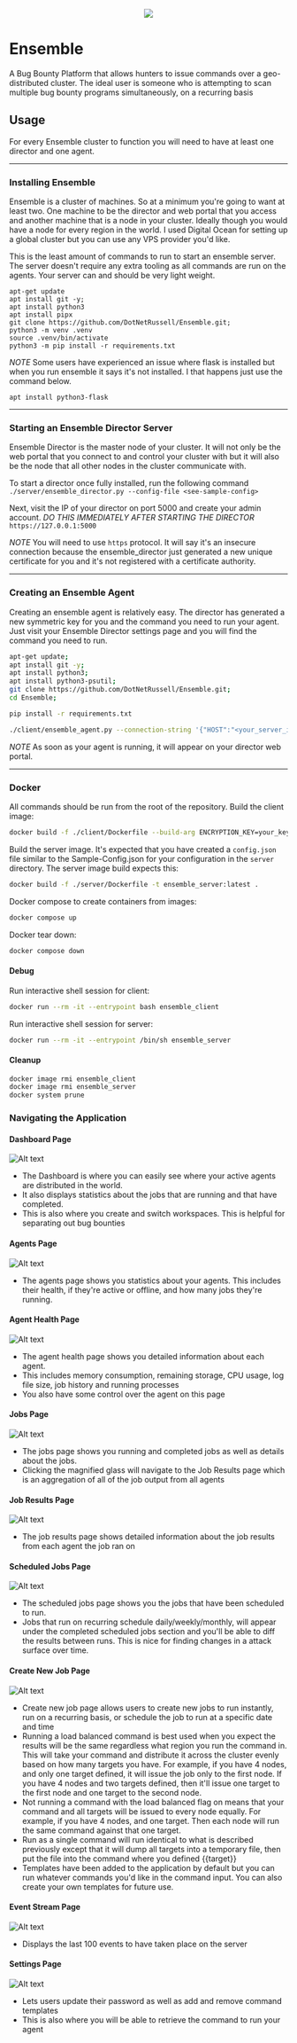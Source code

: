 <p align="center">
  <image src="/static/images/ensemble.png"/>
</p>

# Ensemble
A Bug Bounty Platform that allows hunters to issue commands over a geo-distributed cluster. The ideal user is someone who is attempting to scan multiple bug bounty programs simultaneously, on a recurring basis

## Usage

For every Ensemble cluster to function you will need to have at least one director and one agent.

---

### Installing Ensemble

Ensemble is a cluster of machines. So at a minimum you're going to want at least two. One machine to be the director and web portal that you access and another machine that is a node in your cluster. Ideally though you would have a node for every region in the world. I used Digital Ocean for setting up a global cluster but you can use any VPS provider you'd like. 


This is the least amount of commands to run to start an ensemble server. The server doesn't require any extra tooling as all commands are run on the agents. Your server can and should be very light weight.


```
apt-get update
apt install git -y;
apt install python3
apt install pipx
git clone https://github.com/DotNetRussell/Ensemble.git;
python3 -m venv .venv
source .venv/bin/activate
python3 -m pip install -r requirements.txt
```

*NOTE* Some users have experienced an issue where flask is installed but when you run ensemble it says it's not installed. I that happens just use the command below. 

`apt install python3-flask`

---

### Starting an Ensemble Director Server

Ensemble Director is the master node of your cluster. It will not only be the web portal that you connect to and control your cluster with but it will also be the node that all other nodes in the cluster communicate with.

To start a director once fully installed, run the following command
`./server/ensemble_director.py --config-file <see-sample-config>` 

Next, visit the IP of your director on port 5000 and create your admin account. 
_DO THIS IMMEDIATELY AFTER STARTING THE DIRECTOR_  
`https://127.0.0.1:5000`

*NOTE* You will need to use `https` protocol. It will say it's an insecure connection because the ensemble_director just generated a new unique certificate for you and it's not registered with a certificate authority.  

---

### Creating an Ensemble Agent

Creating an ensemble agent is relatively easy. The director has generated a new symmetric key for you and the command you need to run your agent. Just visit your Ensemble Director settings page and you will find the command you need to run.

```sh
apt-get update;
apt install git -y;
apt install python3;
apt install python3-psutil;
git clone https://github.com/DotNetRussell/Ensemble.git;
cd Ensemble;

pip install -r requirements.txt

./client/ensemble_agent.py --connection-string '{"HOST":"<your_server_ip>","PORT":"5680","ENCRYPTION_KEY":"<your_symmetric_key>"}'
```


*NOTE* As soon as your agent is running, it will appear on your director web portal. 

--- 

### Docker

All commands should be run from the root of the repository.
Build the client image:
```sh
docker build -f ./client/Dockerfile --build-arg ENCRYPTION_KEY=your_key --build-arg HOST=your_server_ip --build-arg PORT=5680 -t ensemble_client:latest . 
```

Build the server image.  It's expected that you have created a `config.json` file similar to the Sample-Config.json
for your configuration in the `server` directory.  The server image build expects this:
```sh
docker build -f ./server/Dockerfile -t ensemble_server:latest .
```

Docker compose to create containers from images:
```sh
docker compose up
```
Docker tear down:
```sh
docker compose down
```


#### Debug
Run interactive shell session for client:
```sh
docker run --rm -it --entrypoint bash ensemble_client
```

Run interactive shell session for server:
```sh
docker run --rm -it --entrypoint /bin/sh ensemble_server
```


#### Cleanup
```sh
docker image rmi ensemble_client
docker image rmi ensemble_server
docker system prune
```


### Navigating the Application

#### Dashboard Page
![Alt text](https://i.imgur.com/eCPupxf.png)

- The Dashboard is where you can easily see where your active agents are distributed in the world.
- It also displays statistics about the jobs that are running and that have completed.
- This is also where you create and switch workspaces. This is helpful for separating out bug bounties 


#### Agents Page
![Alt text](https://i.imgur.com/tLgVn75.png)

- The agents page shows you statistics about your agents. This includes their health, if they're active or offline, and how many jobs they're running.

#### Agent Health Page
![Alt text](https://i.imgur.com/dZMy9mx.png)

- The agent health page shows you detailed information about each agent.
- This includes memory consumption, remaining storage, CPU usage, log file size, job history and running processes
- You also have some control over the agent on this page

#### Jobs Page
![Alt text](https://i.imgur.com/Cw9DBER.png)

- The jobs page shows you running and completed jobs as well as details about the jobs.
- Clicking the magnified glass will navigate to the Job Results page which is an aggregation of all of the job output from all agents
  
#### Job Results Page
![Alt text](https://i.imgur.com/ktV4Hmo.png)

- The job results page shows detailed information about the job results from each agent the job ran on

#### Scheduled Jobs Page
![Alt text](https://i.imgur.com/Wa5Nhrb.png)

- The scheduled jobs page shows you the jobs that have been scheduled to run.
- Jobs that run on recurring schedule daily/weekly/monthly, will appear under the completed scheduled jobs section and you'll be able to diff the results between runs. This is nice for finding changes in a attack surface over time.

#### Create New Job Page
![Alt text](https://i.imgur.com/XE8edSy.png)

- Create new job page allows users to create new jobs to run instantly, run on a recurring basis, or schedule the job to run at a specific date and time
- Running a load balanced command is best used when you expect the results will be the same regardless what region you run the command in. This will take your command and distribute it across the cluster evenly based on how many targets you have. For example, if you have 4 nodes, and only one target defined, it will issue the job only to the first node. If you have 4 nodes and two targets defined, then it'll issue one target to the first node and one target to the second node.
- Not running a command with the load balanced flag on means that your command and all targets will be issued to every node equally. For example, if you have 4 nodes, and one target. Then each node will run the same command against that one target.
- Run as a single command will run identical to what is described previously except that it will dump all targets into a temporary file, then put the file into the command where you defined {{target}}
- Templates have been added to the application by default but you can run whatever commands you'd like in the command input. You can also create your own templates for future use. 

#### Event Stream Page
![Alt text](https://i.imgur.com/eQKJDHD.png)

- Displays the last 100 events to have taken place on the server

#### Settings Page
![Alt text](https://i.imgur.com/jaCAAD2.png)

- Lets users update their password as well as add and remove command templates
- This is also where you will be able to retrieve the command to run your agent
